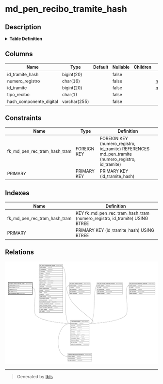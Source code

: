 # md_pen_recibo_tramite_hash

## Description

<details>
<summary><strong>Table Definition</strong></summary>

```sql
CREATE TABLE `md_pen_recibo_tramite_hash` (
  `id_tramite_hash` bigint(20) NOT NULL,
  `numero_registro` char(16) NOT NULL,
  `id_tramite` bigint(20) NOT NULL,
  `tipo_recibo` char(1) NOT NULL,
  `hash_componente_digital` varchar(255) NOT NULL,
  PRIMARY KEY (`id_tramite_hash`),
  KEY `fk_md_pen_rec_tram_hash_tram` (`numero_registro`,`id_tramite`),
  CONSTRAINT `fk_md_pen_rec_tram_hash_tram` FOREIGN KEY (`numero_registro`, `id_tramite`) REFERENCES `md_pen_tramite` (`numero_registro`, `id_tramite`)
) ENGINE=InnoDB DEFAULT CHARSET=latin1 COLLATE=latin1_swedish_ci
```

</details>

## Columns

| Name | Type | Default | Nullable | Children | Parents | Comment |
| ---- | ---- | ------- | -------- | -------- | ------- | ------- |
| id_tramite_hash | bigint(20) |  | false |  |  |  |
| numero_registro | char(16) |  | false |  | [md_pen_tramite](md_pen_tramite.md) |  |
| id_tramite | bigint(20) |  | false |  | [md_pen_tramite](md_pen_tramite.md) |  |
| tipo_recibo | char(1) |  | false |  |  |  |
| hash_componente_digital | varchar(255) |  | false |  |  |  |

## Constraints

| Name | Type | Definition |
| ---- | ---- | ---------- |
| fk_md_pen_rec_tram_hash_tram | FOREIGN KEY | FOREIGN KEY (numero_registro, id_tramite) REFERENCES md_pen_tramite (numero_registro, id_tramite) |
| PRIMARY | PRIMARY KEY | PRIMARY KEY (id_tramite_hash) |

## Indexes

| Name | Definition |
| ---- | ---------- |
| fk_md_pen_rec_tram_hash_tram | KEY fk_md_pen_rec_tram_hash_tram (numero_registro, id_tramite) USING BTREE |
| PRIMARY | PRIMARY KEY (id_tramite_hash) USING BTREE |

## Relations

![er](md_pen_recibo_tramite_hash.svg)

---

> Generated by [tbls](https://github.com/k1LoW/tbls)
